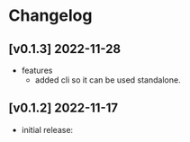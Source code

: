 # Changelog

## [v0.1.3] 2022-11-28

* features
    * added cli so it can be used standalone.

## [v0.1.2] 2022-11-17

* initial release:



